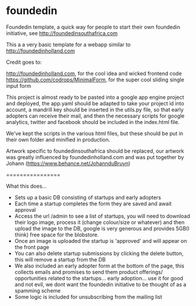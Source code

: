 foundedin
=========

Foundedin template, a quick way for people to start their own foundedin initiative, see http://foundedinsouthafrica.com

This a a very basic template for a webapp similar to http://foundedinholland.com

Credit goes to:

http://foundedinholland.com, for the cool idea and wicked frontend code
https://github.com/codrops/MinimalForm, for the super cool sliding single input form

This project is almost ready to be pasted into a google app engine project and deployed, the app.yaml should be adapted to take your project id into account, a mandrill key should be inserted in the utils.py file, so that early adopters can receive their mail, and then the necessary scripts for google analytics, twitter and facebook should be included in the index.html file.

We've kept the scripts in the various html files, but these should be put in their own folder and minified in production.

Artwork specific to foundedinsouthafrica should be replaced, our artwork was greatly influenced by foundedinholland.com and was put together by Johann (https://www.behance.net/JohannduBruyn)

================

What this does...
- Sets up a basic DB consisting of startups and early adopters
- Each time a startup completes the form they are saved and await approval
- Access the url /admin to see a list of startups, you will need to download their logo image, process it (change colour/size or whatever) and then upload the image to the DB, google is very generous and provides 5GB(I think) free space for the blobstore.
- Once an image is uploaded the startup is 'approved' and will appear on the front page
- You can also delete startup submissions by clicking the delete button, this will remove a startup from the DB
- We also included an early adopter form at the bottom of the page, this collects emails and promises to send them product offerings/ opportunities related to the startups... early adoption... use it for good and not evil, we dont want the foundedin initiative to be thought of as a spamming scheme
- Some logic is included for unsubscribing from the mailing list


